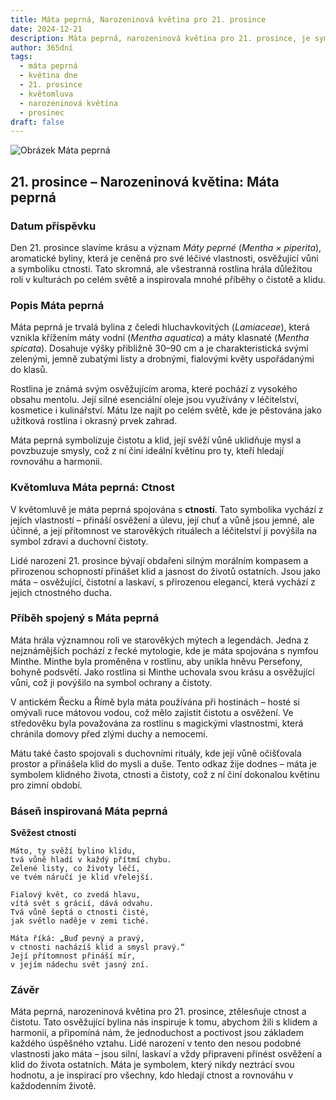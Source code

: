 ```yaml
---
title: Máta peprná, Narozeninová květina pro 21. prosince
date: 2024-12-21
description: Máta peprná, narozeninová květina pro 21. prosince, je symbolem Ctnost. Objevte její jedinečný význam, fascinující příběhy a poezii, která oslavuje její krásu.
author: 365dní
tags:
  - máta peprná
  - květina dne
  - 21. prosince
  - květomluva
  - narozeninová květina
  - prosinec
draft: false
---
```


![Obrázek Máta peprná](https://cdn.pixabay.com/photo/2023/07/16/15/16/dark-bumblebee-8130903_960_720.jpg#center)


## 21. prosince – Narozeninová květina: Máta peprná

### Datum příspěvku

Den 21. prosince slavíme krásu a význam _Máty peprné_ (_Mentha × piperita_), aromatické byliny, která je ceněná pro své léčivé vlastnosti, osvěžující vůni a symboliku ctnosti. Tato skromná, ale všestranná rostlina hrála důležitou roli v kulturách po celém světě a inspirovala mnohé příběhy o čistotě a klidu.

### Popis Máta peprná

Máta peprná je trvalá bylina z čeledi hluchavkovitých (_Lamiaceae_), která vznikla křížením máty vodní (_Mentha aquatica_) a máty klasnaté (_Mentha spicata_). Dosahuje výšky přibližně 30–90 cm a je charakteristická svými zelenými, jemně zubatými listy a drobnými, fialovými květy uspořádanými do klasů.

Rostlina je známá svým osvěžujícím aroma, které pochází z vysokého obsahu mentolu. Její silné esenciální oleje jsou využívány v léčitelství, kosmetice i kulinářství. Mátu lze najít po celém světě, kde je pěstována jako užitková rostlina i okrasný prvek zahrad.

Máta peprná symbolizuje čistotu a klid, její svěží vůně uklidňuje mysl a povzbuzuje smysly, což z ní činí ideální květinu pro ty, kteří hledají rovnováhu a harmonii.

### Květomluva Máta peprná: Ctnost

V květomluvě je máta peprná spojována s **ctností**. Tato symbolika vychází z jejích vlastností – přináší osvěžení a úlevu, její chuť a vůně jsou jemné, ale účinné, a její přítomnost ve starověkých rituálech a léčitelství ji povýšila na symbol zdraví a duchovní čistoty.

Lidé narození 21. prosince bývají obdařeni silným morálním kompasem a přirozenou schopností přinášet klid a jasnost do životů ostatních. Jsou jako máta – osvěžující, čistotní a laskaví, s přirozenou elegancí, která vychází z jejich ctnostného ducha.

### Příběh spojený s Máta peprná

Máta hrála významnou roli ve starověkých mýtech a legendách. Jedna z nejznámějších pochází z řecké mytologie, kde je máta spojována s nymfou Minthe. Minthe byla proměněna v rostlinu, aby unikla hněvu Persefony, bohyně podsvětí. Jako rostlina si Minthe uchovala svou krásu a osvěžující vůni, což ji povýšilo na symbol ochrany a čistoty.

V antickém Řecku a Římě byla máta používána při hostinách – hosté si omývali ruce mátovou vodou, což mělo zajistit čistotu a osvěžení. Ve středověku byla považována za rostlinu s magickými vlastnostmi, která chránila domovy před zlými duchy a nemocemi.

Mátu také často spojovali s duchovními rituály, kde její vůně očišťovala prostor a přinášela klid do mysli a duše. Tento odkaz žije dodnes – máta je symbolem klidného života, ctnosti a čistoty, což z ní činí dokonalou květinu pro zimní období.

### Báseň inspirovaná Máta peprná

**Svěžest ctnosti**

```
Máto, ty svěží bylino klidu,  
tvá vůně hladí v každý přítmí chybu.  
Zelené listy, co životy léčí,  
ve tvém náručí je klid vřelejší.  

Fialový květ, co zvedá hlavu,  
vítá svět s grácií, dává odvahu.  
Tvá vůně šeptá o ctnosti čisté,  
jak světlo naděje v zemi tiché.  

Máta říká: „Buď pevný a pravý,  
v ctnosti nacházíš klid a smysl pravý.“  
Její přítomnost přináší mír,  
v jejím nádechu svět jasný zní.  
```

### Závěr

Máta peprná, narozeninová květina pro 21. prosince, ztělesňuje ctnost a čistotu. Tato osvěžující bylina nás inspiruje k tomu, abychom žili s klidem a harmonií, a připomíná nám, že jednoduchost a poctivost jsou základem každého úspěšného vztahu. Lidé narození v tento den nesou podobné vlastnosti jako máta – jsou silní, laskaví a vždy připraveni přinést osvěžení a klid do života ostatních. Máta je symbolem, který nikdy neztrácí svou hodnotu, a je inspirací pro všechny, kdo hledají ctnost a rovnováhu v každodenním životě.